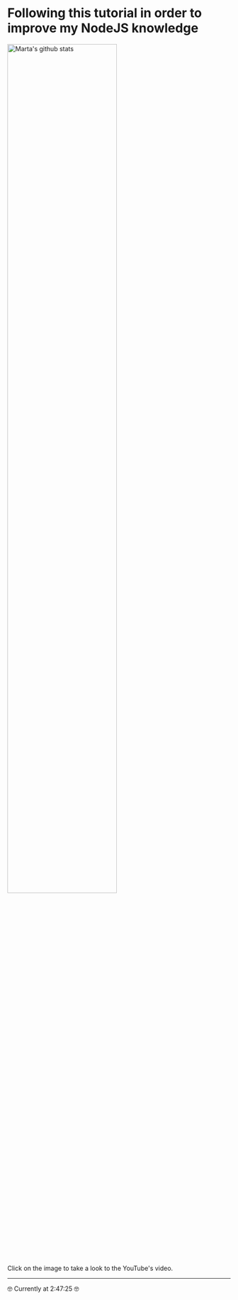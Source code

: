 # Following this tutorial in order to improve my NodeJS knowledge

[<img width="70%" align="center" alt="Marta's github stats" src="https://www.freecodecamp.org/news/content/images/2021/04/nodeexpress.png" />](https://www.youtube.com/watch?v=Oe421EPjeBE) </br></br>
Click on the image to take a look to the YouTube's video.</br>

---

<p>🤓 Currently at 2:47:25 🤓</p>

